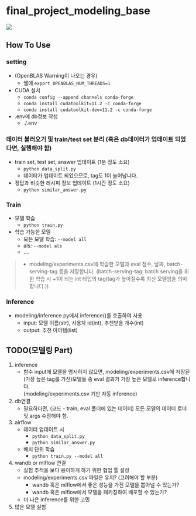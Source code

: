 # final_project_modeling_base
![](https://velog.velcdn.com/images/whattsup_kim/post/54274827-c482-4418-929e-93d2e863bc22/image.png)

## How To Use
### setting
- (OpenBLAS Warning이 나오는 경우)
    - 쉘에 `export OPENBLAS_NUM_THREADS=1`
- CUDA 설치
    - `conda config --append channels conda-forge`
    - `conda install cudatoolkit=11.2 -c conda-forge`
    - `conda install cudatoolkit-dev=11.2 -c conda-forge`
- .env에 db정보 작성
    - ./.env

### 데이터 불러오기 및 train/test set 분리 (혹은 db데이터가 업데이트 되었다면, 실행해야 함)
- train set, test set, answer 업데이트 (1분 정도 소요)
    - `python data_split.py`
    - 데이터가 업데이트 되었으므로, tag도 1이 늘어납니다.
- 정답과 비슷한 레시피 정보 업데이트 (1시간 정도 소요)
    - `python similar_answer.py`

### Train  
- 모델 학습
    - `python train.py`
- 학습 가능한 모델
    - 모든 모델 학습: `--model all`
    - als: `--model als`
    - ....
> - modeling/experiments.csv에 학습한 모델과 eval 점수, 날짜, batch-serving-tag 등을 저장합니다. (batch-serving-tag: batch serving을 위한 학습 시 +1이 되는 int 타입의 tag(tag가 높아질수록 최신 모델임을 의미합니다.))

### Inference  
- modeling/inference.py에서 inference()를 호출하여 사용
    - input: 모델 이름(str), 사용자 id(int), 추천받을 개수(int)
    - output: 추천 아이템(list)

## TODO(모델링 Part)
1. inference
    - 함수 input에 모델을 명시하지 않으면, modeling/experiments.csv에 저장된 (가장 높은 tag를 가진)모델들 중 eval 결과가 가장 높은 모델로 inference합니다.  
    (modeling/experiments.csv 기반 자동 inference)
1. db연결
    - 필요하다면, (코드 - train, eval 폴더에 있는 데이터) 모든 모델의 데이터 로더 및 args 수정해야 함.
2. airflow 
    - 데이터 업데이트 시
        - `python data_split.py`
        - `python similar_answer.py`
    - 배치 단위 학습
        - `python train.py --model all`
3. wandb or mlflow 연결
    - 실험 추적을 보다 용이하게 하기 위한 협업 툴 설정
    - modeling/experiments.csv 파일은 유지? (고려해야 할 부분)
        - wandb 혹은 mlflow에서 좋은 성능을 가진 모델을 뽑아낼 수 있는가?
        - wandb 혹은 mlflow에서 모델을 패키징하여 배포할 수 있는가?
    - 더 나은 inference를 위한 고민
4. 많은 모델 실험